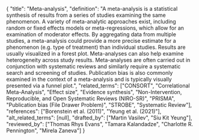 {
    "title": "Meta-analysis",
    "definition": "A meta-analysis is a statistical synthesis of results from a series of studies examining the same phenomenon. A variety of meta-analytic approaches exist, including random or fixed effects models or meta-regressions, which allow for an examination of moderator effects. By aggregating data from multiple studies, a meta-analysis could provide a more precise estimate for a phenomenon (e.g. type of treatment) than individual studies. Results are usually visualized in a forest plot. Meta-analyses can also help examine heterogeneity across study results. Meta-analyses are often carried out in conjunction with systematic reviews and similarly require a systematic search and screening of studies. Publication bias is also commonly examined in the context of a meta-analysis and is typically visually presented via a funnel plot.",
    "related_terms": ["CONSORT", "Correlational Meta-Analysis", "Effect size", "Evidence synthesis", "Non-Intervention, Reproducible, and Open Systematic Reviews (NIRO-SR)", "PRISMA", "Publication bias (File Drawer Problem)", "STROBE", "Systematic Review"],
    "references": ["Borenstein et al. (2011)", "Yeung et al. (2021)"],
    "alt_related_terms": [null],
    "drafted_by": ["Martin Vasilev", "Siu Kit Yeung"],
    "reviewed_by": ["Thomas Rhys Evans", "Tamara Kalandadze", "Charlotte R. Pennington", "Mirela Zaneva"]
  }
